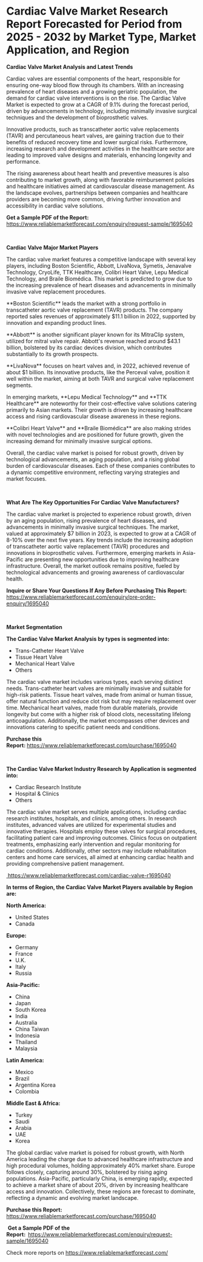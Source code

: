 <p><h1>Cardiac Valve Market Research Report Forecasted for Period from 2025 -  2032 by Market Type, Market Application, and Region</h1></p><p><strong>Cardiac Valve Market Analysis and Latest Trends</strong></p>
<p><p>Cardiac valves are essential components of the heart, responsible for ensuring one-way blood flow through its chambers. With an increasing prevalence of heart diseases and a growing geriatric population, the demand for cardiac valve interventions is on the rise. The Cardiac Valve Market is expected to grow at a CAGR of 9.1% during the forecast period, driven by advancements in technology, including minimally invasive surgical techniques and the development of bioprosthetic valves. </p><p>Innovative products, such as transcatheter aortic valve replacements (TAVR) and percutaneous heart valves, are gaining traction due to their benefits of reduced recovery time and lower surgical risks. Furthermore, increasing research and development activities in the healthcare sector are leading to improved valve designs and materials, enhancing longevity and performance. </p><p>The rising awareness about heart health and preventive measures is also contributing to market growth, along with favorable reimbursement policies and healthcare initiatives aimed at cardiovascular disease management. As the landscape evolves, partnerships between companies and healthcare providers are becoming more common, driving further innovation and accessibility in cardiac valve solutions.</p></p>
<p><strong>Get a Sample PDF of the Report:&nbsp;</strong> <a href="https://www.reliablemarketforecast.com/enquiry/request-sample/1695040?utm_campaign=2803&utm_medium=2&utm_source=Github&utm_content=ia&utm_term=08032025&utm_id=cardiac-valve">https://www.reliablemarketforecast.com/enquiry/request-sample/1695040</a></p>
<p>&nbsp;</p>
<p><strong>Cardiac Valve Major Market Players</strong></p>
<p><p>The cardiac valve market features a competitive landscape with several key players, including Boston Scientific, Abbott, LivaNova, Symetis, Jenavalve Technology, CryoLife, TTK Healthcare, Colibri Heart Valve, Lepu Medical Technology, and Braile Biomédica. This market is predicted to grow due to the increasing prevalence of heart diseases and advancements in minimally invasive valve replacement procedures.</p><p>**Boston Scientific** leads the market with a strong portfolio in transcatheter aortic valve replacement (TAVR) products. The company reported sales revenues of approximately $11.1 billion in 2022, supported by innovation and expanding product lines.</p><p>**Abbott** is another significant player known for its MitraClip system, utilized for mitral valve repair. Abbott's revenue reached around $43.1 billion, bolstered by its cardiac devices division, which contributes substantially to its growth prospects.</p><p>**LivaNova** focuses on heart valves and, in 2022, achieved revenue of about $1 billion. Its innovative products, like the Perceval valve, position it well within the market, aiming at both TAVR and surgical valve replacement segments.</p><p>In emerging markets, **Lepu Medical Technology** and **TTK Healthcare** are noteworthy for their cost-effective valve solutions catering primarily to Asian markets. Their growth is driven by increasing healthcare access and rising cardiovascular disease awareness in these regions.</p><p>**Colibri Heart Valve** and **Braile Biomédica** are also making strides with novel technologies and are positioned for future growth, given the increasing demand for minimally invasive surgical options.</p><p>Overall, the cardiac valve market is poised for robust growth, driven by technological advancements, an aging population, and a rising global burden of cardiovascular diseases. Each of these companies contributes to a dynamic competitive environment, reflecting varying strategies and market focuses.</p></p>
<p>&nbsp;</p>
<p><strong>What Are The Key Opportunities For Cardiac Valve Manufacturers?</strong></p>
<p><p>The cardiac valve market is projected to experience robust growth, driven by an aging population, rising prevalence of heart diseases, and advancements in minimally invasive surgical techniques. The market, valued at approximately $7 billion in 2023, is expected to grow at a CAGR of 8-10% over the next five years. Key trends include the increasing adoption of transcatheter aortic valve replacement (TAVR) procedures and innovations in bioprosthetic valves. Furthermore, emerging markets in Asia-Pacific are presenting new opportunities due to improving healthcare infrastructure. Overall, the market outlook remains positive, fueled by technological advancements and growing awareness of cardiovascular health.</p></p>
<p><strong>Inquire or Share Your Questions If Any Before Purchasing This Report:</strong> <a href="https://www.reliablemarketforecast.com/enquiry/pre-order-enquiry/1695040?utm_campaign=2803&utm_medium=2&utm_source=Github&utm_content=ia&utm_term=08032025&utm_id=cardiac-valve">https://www.reliablemarketforecast.com/enquiry/pre-order-enquiry/1695040</a></p>
<p>&nbsp;</p>
<p><strong>Market Segmentation</strong></p>
<p><strong>The Cardiac Valve Market Analysis by types is segmented into:</strong></p>
<p><ul><li>Trans-Catheter Heart Valve</li><li>Tissue Heart Valve</li><li>Mechanical Heart Valve</li><li>Others</li></ul></p>
<p><p>The cardiac valve market includes various types, each serving distinct needs. Trans-catheter heart valves are minimally invasive and suitable for high-risk patients. Tissue heart valves, made from animal or human tissue, offer natural function and reduce clot risk but may require replacement over time. Mechanical heart valves, made from durable materials, provide longevity but come with a higher risk of blood clots, necessitating lifelong anticoagulation. Additionally, the market encompasses other devices and innovations catering to specific patient needs and conditions.</p></p>
<p><strong>Purchase this Report:&nbsp;</strong><a href="https://www.reliablemarketforecast.com/purchase/1695040?utm_campaign=2803&utm_medium=2&utm_source=Github&utm_content=ia&utm_term=08032025&utm_id=cardiac-valve">https://www.reliablemarketforecast.com/purchase/1695040</a></p>
<p>&nbsp;</p>
<p><strong>The Cardiac Valve Market Industry Research by Application is segmented into:</strong></p>
<p><ul><li>Cardiac Research Institute</li><li>Hospital & Clinics</li><li>Others</li></ul></p>
<p><p>The cardiac valve market serves multiple applications, including cardiac research institutes, hospitals, and clinics, among others. In research institutes, advanced valves are utilized for experimental studies and innovative therapies. Hospitals employ these valves for surgical procedures, facilitating patient care and improving outcomes. Clinics focus on outpatient treatments, emphasizing early intervention and regular monitoring for cardiac conditions. Additionally, other sectors may include rehabilitation centers and home care services, all aimed at enhancing cardiac health and providing comprehensive patient management.</p></p>
<p><a href="https://www.reliablemarketforecast.com/cardiac-valve-r1695040?utm_campaign=2803&utm_medium=2&utm_source=Github&utm_content=ia&utm_term=08032025&utm_id=cardiac-valve">&nbsp;https://www.reliablemarketforecast.com/cardiac-valve-r1695040</a></p>
<p><strong>In terms of Region, the Cardiac Valve Market Players available by Region are:</strong></p>
<p>
    <p> <strong> North America: </strong>
        <ul>
            <li>United States</li>
            <li>Canada</li>
        </ul>
        </p> 
    <p> <strong> Europe: </strong>
        <ul>
            <li>Germany</li>
            <li>France</li>
            <li>U.K.</li>
            <li>Italy</li>
            <li>Russia</li>
        </ul>
        </p> 
    <p> <strong> Asia-Pacific: </strong>
        <ul>
            <li>China</li>
            <li>Japan</li>
            <li>South Korea</li>
            <li>India</li>
            <li>Australia</li>
            <li>China Taiwan</li>
            <li>Indonesia</li>
            <li>Thailand</li>
            <li>Malaysia</li>
        </ul>
        </p> 
    <p> <strong> Latin America: </strong>
        <ul>
            <li>Mexico</li>
            <li>Brazil</li>
            <li>Argentina Korea</li>
            <li>Colombia</li>
        </ul>
        </p> 
    <p> <strong> Middle East & Africa: </strong>
        <ul>
            <li>Turkey</li>
            <li>Saudi</li>
            <li>Arabia</li>
            <li>UAE</li>
            <li>Korea</li>
        </ul>
    </p>
    </p>
<p><p>The global cardiac valve market is poised for robust growth, with North America leading the charge due to advanced healthcare infrastructure and high procedural volumes, holding approximately 40% market share. Europe follows closely, capturing around 30%, bolstered by rising aging populations. Asia-Pacific, particularly China, is emerging rapidly, expected to achieve a market share of about 20%, driven by increasing healthcare access and innovation. Collectively, these regions are forecast to dominate, reflecting a dynamic and evolving market landscape.</p></p>
<p><strong>Purchase this Report: </strong><a href="https://www.reliablemarketforecast.com/purchase/1695040?utm_campaign=2803&utm_medium=2&utm_source=Github&utm_content=ia&utm_term=08032025&utm_id=cardiac-valve">https://www.reliablemarketforecast.com/purchase/1695040</a></p>
<p>&nbsp;<strong>Get a Sample PDF of the Report:&nbsp;&nbsp;</strong><a href="https://www.reliablemarketforecast.com/enquiry/request-sample/1695040?utm_campaign=2803&utm_medium=2&utm_source=Github&utm_content=ia&utm_term=08032025&utm_id=cardiac-valve">https://www.reliablemarketforecast.com/enquiry/request-sample/1695040</a></p>
<p><strong></strong></p>
<p>Check more reports on <a href="https://www.reliablemarketforecast.com/?utm_campaign=2803&utm_medium=2&utm_source=Github&utm_content=ia&utm_term=08032025&utm_id=cardiac-valve">https://www.reliablemarketforecast.com/</a></p>